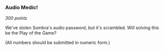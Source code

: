 ### Audio Medic!
*300 points*

We've stolen Sombra's audio password, but it's scrambled. Will solving this be the Play of the Game?

(All numbers should be submitted in numeric form.)

